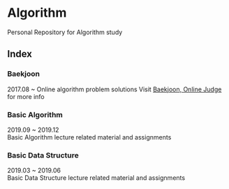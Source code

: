 Algorithm
=========
Personal Repository for Algorithm study

## Index
### Baekjoon
2017.08 ~
Online algorithm problem solutions 
Visit [Baekjoon, Online Judge](https://www.acmicpc.net) for more info
### Basic Algorithm
2019.09 ~ 2019.12  
Basic Algorithm lecture related material and assignments  
### Basic Data Structure
2019.03 ~ 2019.06  
Basic Data Structure lecture related material and assignments  
